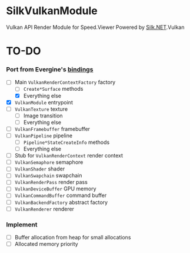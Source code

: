 # SilkVulkanModule
Vulkan API Render Module for Speed.Viewer Powered by [Silk.NET](../../../../dotnet/Silk.NET).Vulkan

# TO-DO
### Port from Evergine's [bindings](../../../../EvergineTeam/Vulkan.NET)
- [ ] Main `VulkanRenderContextFactory` factory
  - [ ] `Create*Surface` methods
  - [x] Everything else
- [x] `VulkanModule` entrypoint
- [ ] `VulkanTexture` texture
  - [ ] Image transition
  - [ ] Everything else
- [ ] `VulkanFramebuffer` framebuffer
- [ ] `VulkanPipeline` pipeline
  - [ ] `Pipeline*StateCreateInfo` methods
  - [ ] Everything else
- [ ] Stub for `VulkanRenderContext` render context
- [ ] `VulkanSemaphore` semaphore
- [ ] `VulkanShader` shader
- [ ] `VulkanSwapchain` swapchain
- [ ] `VulkanRenderPass` render pass
- [ ] `VulkanDeviceBuffer` GPU memory
- [ ] `VulkanCommandBuffer` command buffer
- [ ] `VulkanBackendFactory` abstract factory
- [ ] `VulkanRenderer` renderer
### Implement
- [ ] Buffer allocation from heap for small allocations
- [ ] Allocated memory priority
